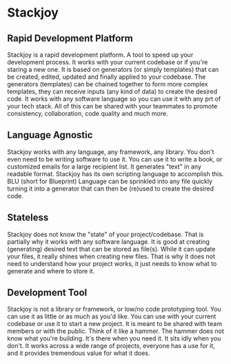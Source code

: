 # Stackjoy

## Rapid Development Platform

Stackjoy is a rapid development platform. A tool to speed up your development process. It works with your current codebase or if you're staring a new one. It is based on generators (or simply templates) that can be created, edited, updated and finally applied to your codebase. The generators (templates) can be chained together to form more complex templates, they can receive inputs (any kind of data) to create the desired code. It works with any software language so you can use it with any prt of your tech stack. All of this can be shared with your teammates to promote consistency, collaboration, code quality and much more.   


## Language Agnostic

Stackjoy works with any language, any framework, any library. You don't even need to be writing software to use it. You can use it to write a book, or customized emails for a large recipient list. It generates "text" in any readable format. Stackjoy has its own scripting language to accomplish this. BLU (short for Blueprint) Language can be sprinkled into any file quickly turning it into a generator that can then be (re)used to create the desired code. 


## Stateless

Stackjoy does not know the "state" of your project/codebase. That is partially why it works with any software language. It is good at creating (generating) desired text that can be stored as file(s). While it can update your files, it really shines when creating new files. That is why it does not need to understand how your project works, it just needs to know what to generate and where to store it.


## Development Tool 

Stackjoy is not a library or framework, or low/no code prototyping tool. You can use it as little or as much as you'd like. You can use with your current codebase or use it to start a new project. It is meant to be shared with team members or with the public. Think of it like a hammer. The hammer does not know what you're building. It's there when you need it. It sits idly when you don't. It works across a wide range of projects, everyone has a use for it, and it provides tremendous value for what it does.  

